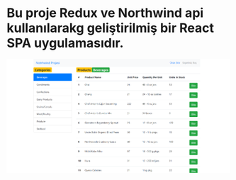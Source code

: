 # Bu proje Redux ve Northwind api kullanılarakg geliştirilmiş bir React SPA uygulamasıdır.

<img src="./react-redux.PNG" > 